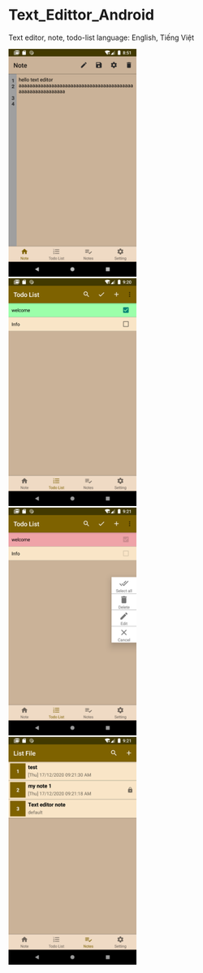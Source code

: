 # Text_Edittor_Android
Text editor, note, todo-list
language: English, Tiếng Việt
<br/>
<p align="left">
  
  <img src="img/s1.png" alt="" width= "50%">
  <img src="img/s2.png" alt="" width= "50%">
  <img src="img/s3.png" alt="" width= "50%">
  <img src="img/s4.png" alt="" width= "50%">
  
</p>
